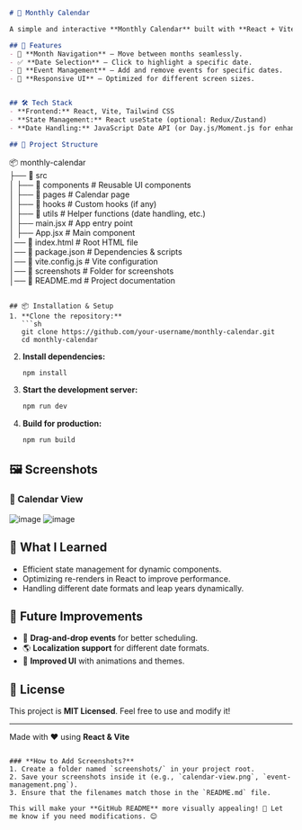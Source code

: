 
```md
# 📅 Monthly Calendar  

A simple and interactive **Monthly Calendar** built with **React + Vite**. This project allows users to navigate between months, select dates, and manage basic events.

## 🚀 Features  
- 📆 **Month Navigation** – Move between months seamlessly.  
- ✅ **Date Selection** – Click to highlight a specific date.  
- 📝 **Event Management** – Add and remove events for specific dates.  
- 🎨 **Responsive UI** – Optimized for different screen sizes.  


## 🛠 Tech Stack  
- **Frontend:** React, Vite, Tailwind CSS  
- **State Management:** React useState (optional: Redux/Zustand)  
- **Date Handling:** JavaScript Date API (or Day.js/Moment.js for enhancements)  

## 📂 Project Structure  
```
📦 monthly-calendar  
├── 📁 src  
│   ├── 📁 components    # Reusable UI components  
│   ├── 📁 pages         # Calendar page  
│   ├── 📁 hooks         # Custom hooks (if any)  
│   ├── 📁 utils         # Helper functions (date handling, etc.)  
│   ├── main.jsx        # App entry point  
│   ├── App.jsx         # Main component  
│── 📄 index.html        # Root HTML file  
│── 📄 package.json      # Dependencies & scripts  
│── 📄 vite.config.js    # Vite configuration  
│── 📁 screenshots       # Folder for screenshots  
│── 📄 README.md         # Project documentation  
```

## 📦 Installation & Setup  
1. **Clone the repository:**  
   ```sh
   git clone https://github.com/your-username/monthly-calendar.git
   cd monthly-calendar
   ```
2. **Install dependencies:**  
   ```sh
   npm install
   ```
3. **Start the development server:**  
   ```sh
   npm run dev
   ```
4. **Build for production:**  
   ```sh
   npm run build
   ```
## 🖼 Screenshots  
### 📌 Calendar View  
 ![image](https://github.com/user-attachments/assets/cce36594-4863-40b0-abaf-17b28be6388d)
![image](https://github.com/user-attachments/assets/12fec2a2-036b-45f1-9781-0651f9203123)

## 🧠 What I Learned  
- Efficient state management for dynamic components.  
- Optimizing re-renders in React to improve performance.  
- Handling different date formats and leap years dynamically.  

## 🚧 Future Improvements  
- 📌 **Drag-and-drop events** for better scheduling.  
- 🌎 **Localization support** for different date formats.  
- 🎨 **Improved UI** with animations and themes.  

## 📜 License  
This project is **MIT Licensed**. Feel free to use and modify it!  

---

Made with ❤️ using **React & Vite**  
```

### **How to Add Screenshots?**
1. Create a folder named `screenshots/` in your project root.  
2. Save your screenshots inside it (e.g., `calendar-view.png`, `event-management.png`).  
3. Ensure that the filenames match those in the `README.md` file.  

This will make your **GitHub README** more visually appealing! 🚀 Let me know if you need modifications. 😊
